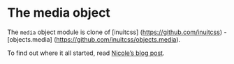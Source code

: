 # The media object

The `media` object module is clone of [inuitcss] (https://github.com/inuitcss) -
[objects.media] (https://github.com/inuitcss/objects.media).

To find out where it all started, read [Nicole’s blog
post](http://www.stubbornella.org/content/2010/06/25/the-media-object-saves-hundreds-of-lines-of-code/).
